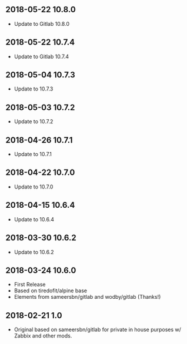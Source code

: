 ## 2018-05-22 10.8.0 <dave at tiredofit dot ca>

* Update to Gitlab 10.8.0

## 2018-05-22 10.7.4 <dave at tiredofit dot ca>

* Update to Gitlab 10.7.4

## 2018-05-04 10.7.3 <dave at tiredofit dot ca>

* Update to 10.7.3

## 2018-05-03 10.7.2 <dave at tiredofit dot ca>

* Update to 10.7.2

## 2018-04-26 10.7.1 <dave at tiredofit dot ca>

* Update to 10.7.1

## 2018-04-22 10.7.0 <dave at tiredofit dot ca>

* Update to 10.7.0

## 2018-04-15 10.6.4 <dave at tiredofit dot ca>

* Update to 10.6.4

## 2018-03-30 10.6.2 <dave at tiredofit dot ca>

* Update to 10.6.2

## 2018-03-24 10.6.0 <dave at tiredofit dot ca>

* First Release
* Based on tiredofit/alpine base
* Elements from sameersbn/gitlab and wodby/gitlab (Thanks!)


## 2018-02-21 1.0  <dave at tiredofit dot ca>

* Original based on sameersbn/gitlab for private in house purposes w/ Zabbix and other mods.
